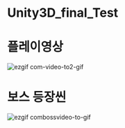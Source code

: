 # Unity3D_final_Test

# 플레이영상

![ezgif com-video-to2-gif](https://user-images.githubusercontent.com/39197978/50520230-7c042f80-0b02-11e9-9202-9a34ec139a47.gif)


# 보스 등장씬 

![ezgif combossvideo-to-gif](https://user-images.githubusercontent.com/39197978/50520463-e7023600-0b03-11e9-906c-bc51be96c17c.gif)
